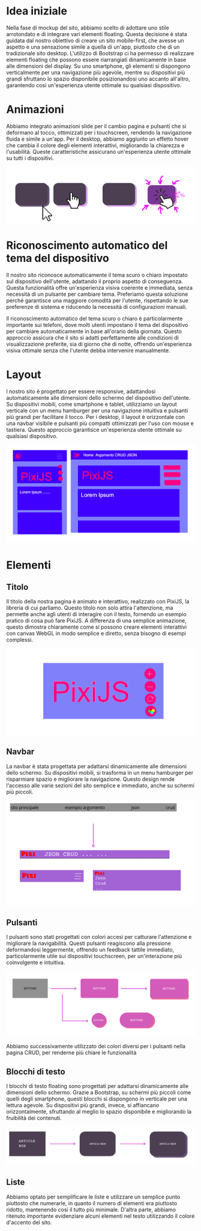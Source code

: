 # Idea iniziale
Nella fase di mockup del sito, abbiamo scelto di adottare uno stile arrotondato e di integrare vari elementi floating. Questa decisione è stata guidata dal nostro obiettivo di creare un sito mobile-first, che avesse un aspetto e una sensazione simile a quella di un'app, piuttosto che di un tradizionale sito desktop. L'utilizzo di Bootstrap ci ha permesso di realizzare elementi floating che possono essere riarrangiati dinamicamente in base alle dimensioni del display. Su uno smartphone, gli elementi si dispongono verticalmente per una navigazione più agevole, mentre su dispositivi più grandi sfruttano lo spazio disponibile posizionandosi uno accanto all'altro, garantendo così un'esperienza utente ottimale su qualsiasi dispositivo.

# Animazioni
Abbiamo integrato animazioni slide per il cambio pagina e pulsanti che si deformano al tocco, ottimizzati per i touchscreen, rendendo la navigazione fluida e simile a un'app. Per il desktop, abbiamo aggiunto un effetto hover che cambia il colore degli elementi interattivi, migliorando la chiarezza e l'usabilità. Queste caratteristiche assicurano un'esperienza utente ottimale su tutti i dispositivi.

![image](media/mock5.png)

# Riconoscimento automatico del tema del dispositivo
Il nostro sito riconosce automaticamente il tema scuro o chiaro impostato sul dispositivo dell'utente, adattando il proprio aspetto di conseguenza. Questa funzionalità offre un'esperienza visiva coerente e immediata, senza necessità di un pulsante per cambiare tema. Preferiamo questa soluzione perché garantisce una maggiore comodità per l'utente, rispettando le sue preferenze di sistema e riducendo la necessità di configurazioni manuali.

Il riconoscimento automatico del tema scuro o chiaro è particolarmente importante sui telefoni, dove molti utenti impostano il tema del dispositivo per cambiare automaticamente in base all'orario della giornata. Questo approccio assicura che il sito si adatti perfettamente alle condizioni di visualizzazione preferite, sia di giorno che di notte, offrendo un'esperienza visiva ottimale senza che l'utente debba intervenire manualmente.

# Layout
l nostro sito è progettato per essere responsive, adattandosi automaticamente alle dimensioni dello schermo del dispositivo dell'utente. Su dispositivi mobili, come smartphone e tablet, utilizziamo un layout verticale con un menu hamburger per una navigazione intuitiva e pulsanti più grandi per facilitare il tocco. Per i desktop, il layout è orizzontale con una navbar visibile e pulsanti più compatti ottimizzati per l'uso con mouse e tastiera. Questo approccio garantisce un'esperienza utente ottimale su qualsiasi dispositivo.

![image](media/mock6.png)

# Elementi
## Titolo
Il titolo della nostra pagina è animato e interattivo, realizzato con PixiJS, la libreria di cui parliamo. Questo titolo non solo attira l'attenzione, ma permette anche agli utenti di interagire con il testo, fornendo un esempio pratico di cosa può fare PixiJS. A differenza di una semplice animazione, questo dimostra chiaramente come si possono creare elementi interattivi con canvas WebGL in modo semplice e diretto, senza bisogno di esempi complessi.

![image](media/mock4.png)


## Navbar
La navbar è stata progettata per adattarsi dinamicamente alle dimensioni dello schermo. Su dispositivi mobili, si trasforma in un menu hamburger per risparmiare spazio e migliorare la navigazione. Questo design rende l'accesso alle varie sezioni del sito semplice e immediato, anche su schermi più piccoli.

![image](media/mock1.png)

## Pulsanti
I pulsanti sono stati progettati con colori accesi per catturare l'attenzione e migliorare la navigabilità. Questi pulsanti reagiscono alla pressione deformandosi leggermente, offrendo un feedback tattile immediato, particolarmente utile sui dispositivi touchscreen, per un'interazione più coinvolgente e intuitiva.

![image](media/mock2.png)

Abbiamo successivamente utilizzato dei colori diversi per i pulsanti nella pagina CRUD, per renderne più chiare le funzionalità

## Blocchi di testo
I blocchi di testo floating sono progettati per adattarsi dinamicamente alle dimensioni dello schermo. Grazie a Bootstrap, su schermi più piccoli come quelli degli smartphone, questi blocchi si dispongono in verticale per una lettura agevole. Su dispositivi più grandi, invece, si affiancano orizzontalmente, sfruttando al meglio lo spazio disponibile e migliorando la fruibilità dei contenuti.

![image](media/mock3.png)

## Liste
Abbiamo optato per semplificare le liste e utilizzare un semplice punto piuttosto che numerarle, in quanto il numero di elementi era piuttosto ridotto, mantenendo così il tutto più minimale. D'altra parte, abbiamo ritenuto importante evidenziare alcuni elementi nel testo utilizzando il colore d'accento del sito.
